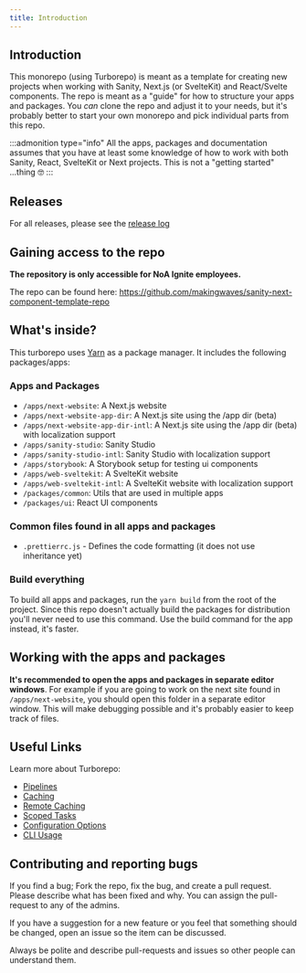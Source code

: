 ```yaml
---
title: Introduction
---
```


## Introduction

This monorepo (using Turborepo) is meant as a template for creating new projects when working with Sanity, Next.js (or SvelteKit) and React/Svelte components. The repo is meant as a "guide" for how to structure your apps and packages. You _can_ clone the repo and adjust it to your needs, but it's probably better to start your own monorepo and pick individual parts from this repo.

:::admonition type="info"
All the apps, packages and documentation assumes that you have at least some knowledge of how to work with both Sanity, React, SvelteKit or Next projects. This is not a "getting started" ...thing 🤓
:::

## Releases

For all releases, please see the [release log](https://github.com/makingwaves/sanity-next-component-template-repo/blob/main/releases.md)

## Gaining access to the repo

**The repository is only accessible for NoA Ignite employees.**

The repo can be found here: https://github.com/makingwaves/sanity-next-component-template-repo

## What's inside?

This turborepo uses [Yarn](https://classic.yarnpkg.com/) as a package manager. It includes the following packages/apps:

### Apps and Packages

-   `/apps/next-website`: A Next.js website
-   `/apps/next-website-app-dir`: A Next.js site using the /app dir (beta)
-   `/apps/next-website-app-dir-intl`: A Next.js site using the /app dir (beta) with localization support
-   `/apps/sanity-studio`: Sanity Studio
-   `/apps/sanity-studio-intl`: Sanity Studio with localization support
-   `/apps/storybook`: A Storybook setup for testing ui components
-   `/apps/web-sveltekit`: A SvelteKit website
-   `/apps/web-sveltekit-intl`: A SvelteKit website with localization support
-   `/packages/common`: Utils that are used in multiple apps
-   `/packages/ui`: React UI components

### Common files found in all apps and packages

-   `.prettierrc.js` - Defines the code formatting (it does not use inheritance yet)

### Build everything

To build all apps and packages, run the `yarn build` from the root of the project. Since this repo doesn't actually build the packages for distribution you'll never need to use this command. Use the build command for the app instead, it's faster.

## Working with the apps and packages

**It's recommended to open the apps and packages in separate editor windows**. For example if you are going to work on the next site found in `/apps/next-website`, you should open this folder in a separate editor window. This will make debugging possible and it's probably easier to keep track of files.

## Useful Links

Learn more about Turborepo:

-   [Pipelines](https://turborepo.org/docs/core-concepts/pipelines)
-   [Caching](https://turborepo.org/docs/core-concepts/caching)
-   [Remote Caching](https://turborepo.org/docs/core-concepts/remote-caching)
-   [Scoped Tasks](https://turborepo.org/docs/core-concepts/scopes)
-   [Configuration Options](https://turborepo.org/docs/reference/configuration)
-   [CLI Usage](https://turborepo.org/docs/reference/command-line-reference)

## Contributing and reporting bugs

If you find a bug; Fork the repo, fix the bug, and create a pull request. Please describe what has been fixed and why. You can assign the pull-request to any of the admins.

If you have a suggestion for a new feature or you feel that something should be changed, open an issue so the item can be discussed.

Always be polite and describe pull-requests and issues so other people can understand them.
